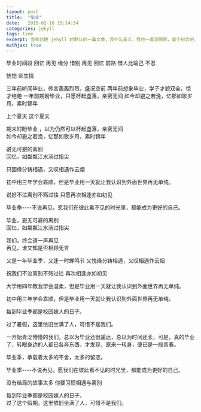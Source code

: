 ```yaml
---
layout: post
title:  "毕业"
date:   2015-02-10 15:14:54
categories: jekyll
tags: time
excerpt: 当年创建 jekyll 时默认的一篇文章，没什么意义，我也一直没删除，留个纪念吧。
mathjax: true
---
```

毕业时间段  回忆 再见 缘分 惜别  再见  回忆 前路   借人比喻己 不忍  

恍惚  师生情

三年前听闻毕业，传言轰轰烈烈，盛况空前
两年前想象毕业，学子才貌双全，惊才绝艳
一年前期盼毕业，只愿杯起盏落，亲密无间
如今却避之若浼，忆那如歌岁月，素时锦年

上个夏天
这个夏天


期末时盼毕业 ，以为仍然可以杯起盏落，亲密无间   
如今却避之若浼，忆那如歌岁月，素时锦年

避无可避的离别   
回忆，如粼粼江水淌过指尖   

只因缘分铸相遇，又叹相遇作云烟  

初中用三年学会乖顺，但是毕业用一天就让我认识到外面世界再无单纯。  

说好不泣离别不殇过往
只愿再次相逢亦如初见  

毕业季----不说再见，愿我们在彼此看不见的时光里，都能成为更好的自己。



毕业，避无可避的离别   
回忆，如粼粼江水淌过指尖   

我们，终会道一声再见   
再见，谁又知是否相顾无言   

又是一年毕业季，又逢一时蝉鸣节
又悦缘分铸相遇，又叹相遇作云烟  

祝我们不泣离别不殇过往
再次相逢亦如初见  

大学用四年教我学会温柔，但是毕业用一天就让我认识到外面世界再无单纯。

初中用三年学会乖顺，但是毕业用一天就让我认识到外面世界再无单纯。  

每到毕业季都是校园嫁人的日子。  

过了暑假，这里依旧坐满了人，可惜不是我们。   

一开始青涩懵懂的我们，总以为毕业还很遥远，总以为时间还长，可是，真的毕业了，转眼身边的人都已各奔东西，才发现，原来一转身，便已是一段青春。  

毕业季，承载着太多的不舍，太多的留恋。  

毕业季----不说再见，愿我们在彼此看不见的时光里，都能成为更好的自己。

没有结局的故事太多 你要习惯相遇与离别  

每到毕业季都是校园嫁人的日子。  
过了这个假期，这里依旧坐满了人，可惜不是我们。   
